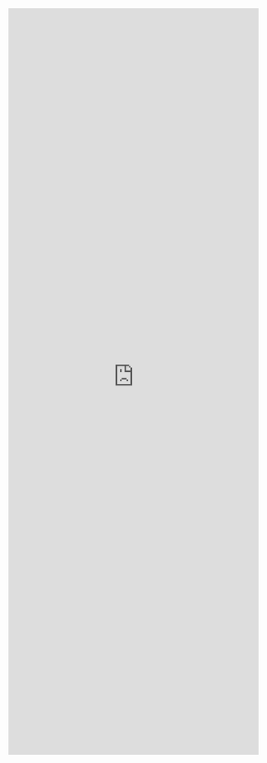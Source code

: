 <iframe title='Shimmer Examples' src='https://fabricweb.z5.web.core.windows.net/pr-deploy-site/refs/pull/9333/merge/fabric-website-resources/dist/index.html#/examples/shimmer?docsExample=true' frameborder='no' width='100%' height='1500'>